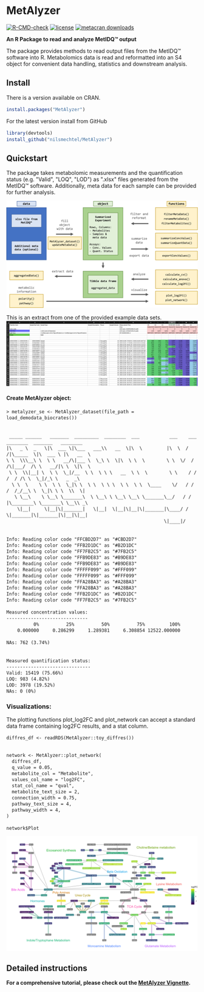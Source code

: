 MetAlyzer
========

<!-- badges: start -->
[![R-CMD-check](https://github.com/nilsmechtel/MetAlyzer/actions/workflows/R-CMD-check.yaml/badge.svg)](https://github.com/nilsmechtel/MetAlyzer/actions/workflows/R-CMD-check.yaml)
[![license](https://img.shields.io/badge/license-GPL--3-blue.svg)](https://www.gnu.org/licenses/gpl-3.0.en.html)
[![metacran downloads](https://cranlogs.r-pkg.org/badges/grand-total/MetAlyzer)](https://cran.r-project.org/package=MetAlyzer)
<!-- badges: end -->

**An R Package to read and analyze MetIDQ&trade; output**

The package provides methods to read output files from the MetIDQ&trade; software into R. Metabolomics data is read and reformatted into an S4 object for convenient data handling, statistics and downstream analysis.

## Install

There is a version available on CRAN.

```r
install.packages("MetAlyzer")
```

For the latest version install from GitHub
```r
library(devtools)
install_github("nilsmechtel/MetAlyzer")
```

## Quickstart

The package takes metabolomic measurements and the quantification status (e.g. "Valid", "LOQ", "LOD") as ".xlsx" files generated from the MetIDQ&trade; software. Additionally, meta data for each sample can be provided for further analysis.

![MetAlyzer](vignettes/MetAlyzer_workflow.png)

This is an extract from one of the provided example data sets.
![Example_Data](vignettes/screenshot_xlsx.png)

#### Create MetAlyzer object:
```{r}
> metalyzer_se <- MetAlyzer_dataset(file_path = load_demodata_biocrates())


 _____ ______   _______  _________  ________  ___           ___    ___ ________  _______   ________
|\   _ \  _   \|\  ___ \|\___   ___\\   __  \|\  \         |\  \  /  /|\_____  \|\  ___ \ |\   __  \
\ \  \\\__\ \  \ \   __/\|___ \  \_\ \  \|\  \ \  \        \ \  \/  / /\|___/  /\ \   __/|\ \  \|\  \
 \ \  \\|__| \  \ \  \_|/__  \ \  \ \ \   __  \ \  \        \ \    / /     /  / /\ \  \_|/_\ \   _  _\
  \ \  \    \ \  \ \  \_|\ \  \ \  \ \ \  \ \  \ \  \____    \/   / /     /  /_/__\ \  \_|\ \ \  \\  \| 
   \ \__\    \ \__\ \_______\  \ \__\ \ \__\ \__\ \_______\__/   / /     |\________\ \_______\ \__\\ _\ 
    \|__|     \|__|\|_______|   \|__|  \|__|\|__|\|_______|\____/ /       \|_______|\|_______|\|__|\|__|
                                                          \|____|/


Info: Reading color code "FFCBD2D7" as "#CBD2D7"
Info: Reading color code "FFB2D1DC" as "#B2D1DC"
Info: Reading color code "FF7FB2C5" as "#7FB2C5"
Info: Reading color code "FFB9DE83" as "#B9DE83"
Info: Reading color code "FFB9DE83" as "#B9DE83"
Info: Reading color code "FFFFF099" as "#FFF099"
Info: Reading color code "FFFFF099" as "#FFF099"
Info: Reading color code "FFA28BA3" as "#A28BA3"
Info: Reading color code "FFA28BA3" as "#A28BA3"
Info: Reading color code "FFB2D1DC" as "#B2D1DC"
Info: Reading color code "FF7FB2C5" as "#7FB2C5"

Measured concentration values:
------------------------------
          0%          25%          50%          75%         100% 
    0.000000     0.286299     1.289381     6.308854 12522.000000 

NAs: 762 (3.74%)


Measured quantification status:
-------------------------------
Valid: 15419 (75.66%)
LOQ: 983 (4.82%)
LOD: 3978 (19.52%)
NAs: 0 (0%)
```

### Visualizations:
The plotting functions plot_log2FC and plot_network can accept a standard data frame containing log2FC results, and a stat column.

```{r import, message=FALSE, warning=FALSE}
diffres_df <- readRDS(MetAlyzer::toy_diffres())


```

```{r, message=FALSE, warning=FALSE}
network <- MetAlyzer::plot_network(
  diffres_df,
  q_value = 0.05,
  metabolite_col = "Metabolite",
  values_col_name = "log2FC",
  stat_col_name = "qval",
  metabolite_text_size = 2,
  connection_width = 0.75,
  pathway_text_size = 4,
  pathway_width = 4,
)

network$Plot
```
![Network](vignettes/images/network_demodata.png)
## Detailed instructions
**For a comprehensive tutorial, please check out the [MetAlyzer Vignette](https://CRAN.R-project.org/package=MetAlyzer
).**
